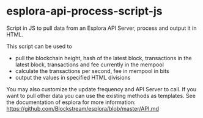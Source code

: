 # esplora-api-process-script-js
Script in JS to pull data from an Esplora API Server, process and output it in HTML.

This script can be used to 
- pull the blockchain height, hash of the latest block, transactions in the latest block, transactions and fee currently in the mempool 
- calculate the transactions per second, fee in mempool in bits
- output the values in specified HTML divisions

You may also customize the update frequency and API Server to call.
If you want to pull other data you can use the existing methods as templates.
See the documentation of esplora for more information: 
https://github.com/Blockstream/esplora/blob/master/API.md
